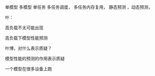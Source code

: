 单模型 多模型 单任务  多任务调度， 多任务内存复用，  静态预测 ，动态预测，



叶：

高负载不太可能出现

高负载下模型性能预测

叶博，对什么表示质疑？



模型性能的预测的作用表示质疑



一个模型在很多设备上跑